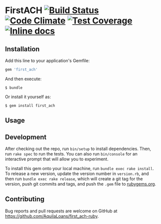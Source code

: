 # FirstACH [![Build Status](https://img.shields.io/travis/AquilaLoans/first_ach-ruby.svg)](https://travis-ci.org/AquilaLoans/first_ach-ruby) [![Code Climate](https://img.shields.io/codeclimate/github/AquilaLoans/first_ach-ruby.svg)](https://codeclimate.com/github/AquilaLoans/first_ach-ruby) [![Test Coverage](https://img.shields.io/codeclimate/coverage/github/AquilaLoans/first_ach-ruby.svg)](https://codeclimate.com/github/AquilaLoans/first_ach-ruby/coverage) [![Inline docs](http://inch-ci.org/github/AquilaLoans/first_ach-ruby.svg?branch=develop)](http://inch-ci.org/github/AquilaLoans/first_ach-ruby)

## Installation

Add this line to your application's Gemfile:

```ruby
gem 'first_ach'
```

And then execute:

    $ bundle

Or install it yourself as:

    $ gem install first_ach

## Usage

## Development

After checking out the repo, run `bin/setup` to install dependencies. Then, run `rake spec` to run the tests. You can also run `bin/console` for an interactive prompt that will allow you to experiment.

To install this gem onto your local machine, run `bundle exec rake install`. To release a new version, update the version number in `version.rb`, and then run `bundle exec rake release`, which will create a git tag for the version, push git commits and tags, and push the `.gem` file to [rubygems.org](https://rubygems.org).

## Contributing

Bug reports and pull requests are welcome on GitHub at https://github.com/AquilaLoans/first_ach-ruby.
